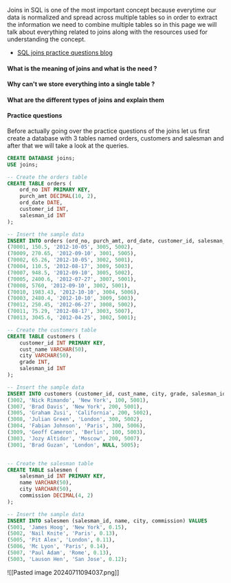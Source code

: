Joins in SQL is one of the most important concept because everytime our data is normalized and spread across multiple tables so in order to extract the information we need to combine multiple tables so in this page we will talk about everything related to joins along with the resources used for understanding the concept.

- [SQL joins practice questions blog](https://medium.com/@tugcecirak44/sql-joins-practice-7bd8718650e0)


#### What is the meaning of joins and what is the need ? 


#### Why can't we store everything into a single table ? 


#### What are the different types of joins and explain them


#### Practice questions

Before actually going over the practice questions of the joins let us first create a database with 3 tables named orders, customers and salesman and after that we will take a look at the queries.

```SQL
CREATE DATABASE joins;
USE joins;

-- Create the orders table
CREATE TABLE orders (
    ord_no INT PRIMARY KEY,
    purch_amt DECIMAL(10, 2),
    ord_date DATE,
    customer_id INT,
    salesman_id INT
);

-- Insert the sample data
INSERT INTO orders (ord_no, purch_amt, ord_date, customer_id, salesman_id) VALUES
(70001, 150.5, '2012-10-05', 3005, 5002),
(70009, 270.65, '2012-09-10', 3001, 5005),
(70002, 65.26, '2012-10-05', 3002, 5001),
(70004, 110.5, '2012-08-17', 3009, 5003),
(70007, 948.5, '2012-09-10', 3005, 5002),
(70005, 2400.6, '2012-07-27', 3007, 5001),
(70008, 5760, '2012-09-10', 3002, 5001),
(70010, 1983.43, '2012-10-10', 3004, 5006),
(70003, 2480.4, '2012-10-10', 3009, 5003),
(70012, 250.45, '2012-06-27', 3008, 5002),
(70011, 75.29, '2012-08-17', 3003, 5007),
(70013, 3045.6, '2012-04-25', 3002, 5001);

-- Create the customers table
CREATE TABLE customers (
    customer_id INT PRIMARY KEY,
    cust_name VARCHAR(50),
    city VARCHAR(50),
    grade INT,
    salesman_id INT
);

-- Insert the sample data
INSERT INTO customers (customer_id, cust_name, city, grade, salesman_id) VALUES
(3002, 'Nick Rimando', 'New York', 100, 5001),
(3007, 'Brad Davis', 'New York', 200, 5001),
(3005, 'Graham Zusi', 'California', 200, 5002),
(3008, 'Julian Green', 'London', 300, 5002),
(3004, 'Fabian Johnson', 'Paris', 300, 5006),
(3009, 'Geoff Cameron', 'Berlin', 100, 5003),
(3003, 'Jozy Altidor', 'Moscow', 200, 5007),
(3001, 'Brad Guzan', 'London', NULL, 5005);


-- Create the salesman table
CREATE TABLE salesmen (
    salesman_id INT PRIMARY KEY,
    name VARCHAR(50),
    city VARCHAR(50),
    commission DECIMAL(4, 2)
);

-- Insert the sample data
INSERT INTO salesmen (salesman_id, name, city, commission) VALUES
(5001, 'James Hoog', 'New York', 0.15),
(5002, 'Nail Knite', 'Paris', 0.13),
(5005, 'Pit Alex', 'London', 0.11),
(5006, 'Mc Lyon', 'Paris', 0.14),
(5007, 'Paul Adam', 'Rome', 0.13),
(5003, 'Lauson Hen', 'San Jose', 0.12);
```

![[Pasted image 20240711094037.png]]